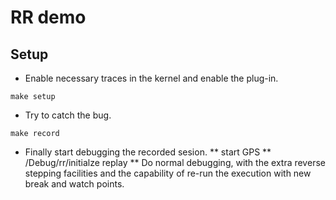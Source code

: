 # RR demo
## Setup
* Enable necessary traces in the kernel and enable the plug-in.
```
make setup
```
* Try to catch the bug.
```
make record
```
* Finally start debugging the recorded sesion.
** start GPS
** <menue>/Debug/rr/initialze replay
** Do normal debugging, with the extra reverse stepping facilities and the capability of re-run the execution with new break and watch points.

